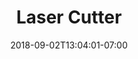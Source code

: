 ---
title: "Laser Cutter"
date: 2018-09-02T13:04:01-07:00
draft: false

image: laser-cutter-1200x900.jpeg

subTitle: We combine first class ingenuity with front of the line engineering that is perfect for a widerange of projects

alt: "Laser Cutting"

---